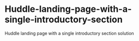 # Huddle-landing-page-with-a-single-introductory-section
Huddle landing page with a single introductory section solution
